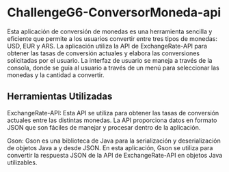 # ChallengeG6-ConversorMoneda-api

Esta aplicación de conversión de monedas es una herramienta sencilla y eficiente que permite a los usuarios convertir entre tres tipos de monedas: USD, EUR y ARS. La aplicación utiliza la API de ExchangeRate-API para obtener las tasas de conversión actuales y elabora las conversiones solicitadas por el usuario. La interfaz de usuario se maneja a través de la consola, donde se guía al usuario a través de un menú para seleccionar las monedas y la cantidad a convertir.

## Herramientas Utilizadas

ExchangeRate-API: Esta API se utiliza para obtener las tasas de conversión actuales entre las distintas monedas. La API proporciona datos en formato JSON que son fáciles de manejar y procesar dentro de la aplicación.

Gson: Gson es una biblioteca de Java para la serialización y deserialización de objetos Java a y desde JSON. En esta aplicación, Gson se utiliza para convertir la respuesta JSON de la API de ExchangeRate-API en objetos Java utilizables.
